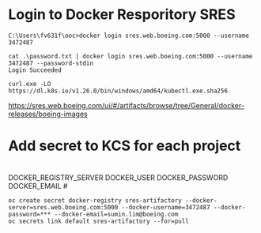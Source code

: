 # Login to Docker Resporitory SRES
```
C:\Users\fv631f\ooc>docker login sres.web.boeing.com:5000 --username 3472487
```


```
cat .\password.txt | docker login sres.web.boeing.com:5000 --username 3472487 --password-stdin
Login Succeeded
```


```
curl.exe -LO https://dl.k8s.io/v1.26.0/bin/windows/amd64/kubectl.exe.sha256
```
https://sres.web.boeing.com/ui/#/artifacts/browse/tree/General/docker-releases/boeing-images

# Add secret to KCS for each project
#
DOCKER_REGISTRY_SERVER
DOCKER_USER
DOCKER_PASSWORD
DOCKER_EMAIL #

```
oc create secret docker-registry sres-artifactory --docker-server=sres.web.boeing.com:5000 --docker-username=3472487 --docker-password=*** --docker-email=sumin.lim@boeing.com
oc secrets link default sres-artifactory --for=pull
```
